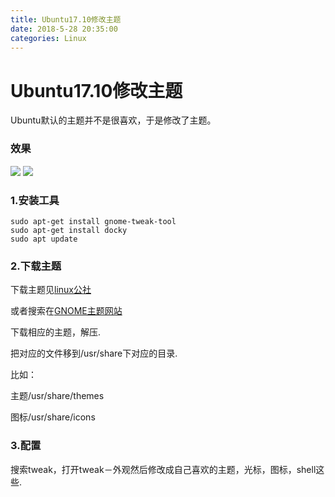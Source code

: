 ```yaml
---
title: Ubuntu17.10修改主题
date: 2018-5-28 20:35:00
categories: Linux
---
```

# Ubuntu17.10修改主题

Ubuntu默认的主题并不是很喜欢，于是修改了主题。

### 效果
![](images/mac1.png)
![](images/mac2.png)

### 1.安装工具
```
sudo apt-get install gnome-tweak-tool
sudo apt-get install docky
sudo apt update
```

### 2.下载主题
下载主题见[linux公社](https://www.linuxidc.com/theme/)

或者搜索在[GNOME主题网站](https://www.gnome-look.org/browse/cat/135/)

下载相应的主题，解压.

把对应的文件移到/usr/share下对应的目录.

比如：

主题/usr/share/themes

图标/usr/share/icons


### 3.配置
搜索tweak，打开tweak－外观然后修改成自己喜欢的主题，光标，图标，shell这些.
